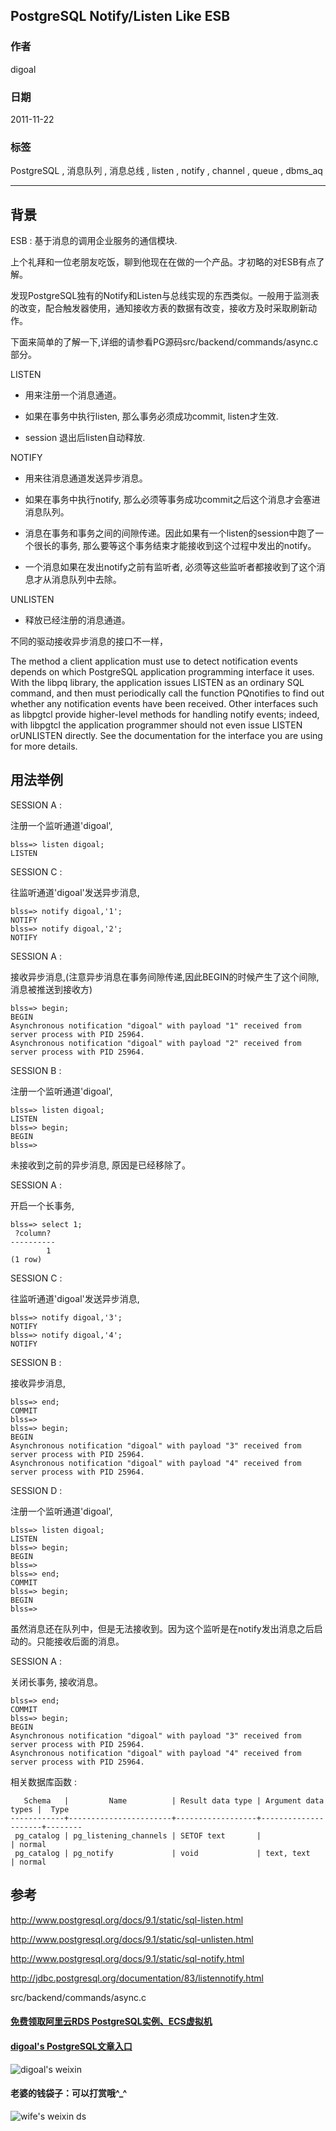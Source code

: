 ## PostgreSQL Notify/Listen Like ESB  
                                                           
### 作者                                                           
digoal                                                           
                                                           
### 日期                                                           
2011-11-22                                                         
                                                           
### 标签                                                           
PostgreSQL , 消息队列 , 消息总线 , listen , notify , channel , queue , dbms_aq   
                                                           
----                                                           
                                                           
## 背景      
ESB : 基于消息的调用企业服务的通信模块.  
  
上个礼拜和一位老朋友吃饭，聊到他现在在做的一个产品。才初略的对ESB有点了解。  
  
发现PostgreSQL独有的Notify和Listen与总线实现的东西类似。一般用于监测表的改变，配合触发器使用，通知接收方表的数据有改变，接收方及时采取刷新动作。  
  
下面来简单的了解一下,详细的请参看PG源码src/backend/commands/async.c部分。  
  
LISTEN  
  
  - 用来注册一个消息通道。  
  
  - 如果在事务中执行listen, 那么事务必须成功commit, listen才生效.  
  
  - session 退出后listen自动释放.  
  
NOTIFY  
  
  - 用来往消息通道发送异步消息。  
  
  - 如果在事务中执行notify, 那么必须等事务成功commit之后这个消息才会塞进消息队列。  
  
  - 消息在事务和事务之间的间隙传递。因此如果有一个listen的session中跑了一个很长的事务, 那么要等这个事务结束才能接收到这个过程中发出的notify。  
  
  - 一个消息如果在发出notify之前有监听者, 必须等这些监听者都接收到了这个消息才从消息队列中去除。  
  
UNLISTEN  
  
  - 释放已经注册的消息通道。  
  
不同的驱动接收异步消息的接口不一样，  
  
The method a client application must use to detect notification events depends on which PostgreSQL application programming interface it uses. With the libpq library, the application issues LISTEN as an ordinary SQL command, and then must periodically call the function PQnotifies to find out whether any notification events have been received. Other interfaces such as libpgtcl provide higher-level methods for handling notify events; indeed, with libpgtcl the application programmer should not even issue LISTEN orUNLISTEN directly. See the documentation for the interface you are using for more details.  
  
## 用法举例  
SESSION A :   
  
注册一个监听通道'digoal',  
  
```  
blss=> listen digoal;  
LISTEN  
```  
  
SESSION C :   
  
往监听通道'digoal'发送异步消息,  
  
```  
blss=> notify digoal,'1';  
NOTIFY  
blss=> notify digoal,'2';  
NOTIFY  
```  
  
SESSION A :   
  
接收异步消息,(注意异步消息在事务间隙传递,因此BEGIN的时候产生了这个间隙,消息被推送到接收方)  
  
```  
blss=> begin;  
BEGIN  
Asynchronous notification "digoal" with payload "1" received from server process with PID 25964.  
Asynchronous notification "digoal" with payload "2" received from server process with PID 25964.  
```  
  
SESSION B :   
  
注册一个监听通道'digoal',  
  
```  
blss=> listen digoal;  
LISTEN  
blss=> begin;  
BEGIN  
blss=>   
```  
  
未接收到之前的异步消息, 原因是已经移除了。  
  
  
SESSION A :   
  
  
开启一个长事务,  
  
```  
blss=> select 1;  
 ?column?   
----------  
        1  
(1 row)  
```  
  
SESSION C :   
  
往监听通道'digoal'发送异步消息,  
  
```  
blss=> notify digoal,'3';  
NOTIFY  
blss=> notify digoal,'4';  
NOTIFY  
```  
  
SESSION B :   
  
接收异步消息,  
  
```  
blss=> end;  
COMMIT  
blss=>   
blss=> begin;  
BEGIN  
Asynchronous notification "digoal" with payload "3" received from server process with PID 25964.  
Asynchronous notification "digoal" with payload "4" received from server process with PID 25964.  
```  
  
SESSION D :   
  
注册一个监听通道'digoal',  
  
```  
blss=> listen digoal;  
LISTEN  
blss=> begin;  
BEGIN  
blss=>   
blss=> end;  
COMMIT  
blss=> begin;  
BEGIN  
blss=>  
```  
  
虽然消息还在队列中，但是无法接收到。因为这个监听是在notify发出消息之后启动的。只能接收后面的消息。  
  
SESSION A :   
  
关闭长事务, 接收消息。  
  
```  
blss=> end;  
COMMIT  
blss=> begin;  
BEGIN  
Asynchronous notification "digoal" with payload "3" received from server process with PID 25964.  
Asynchronous notification "digoal" with payload "4" received from server process with PID 25964.  
```  
  
相关数据库函数 :   
  
```     
   Schema   |         Name          | Result data type | Argument data types |  Type    
------------+-----------------------+------------------+---------------------+--------  
 pg_catalog | pg_listening_channels | SETOF text       |                     | normal  
 pg_catalog | pg_notify             | void             | text, text          | normal  
```  
  
## 参考  
http://www.postgresql.org/docs/9.1/static/sql-listen.html  
  
http://www.postgresql.org/docs/9.1/static/sql-unlisten.html  
  
http://www.postgresql.org/docs/9.1/static/sql-notify.html  
  
http://jdbc.postgresql.org/documentation/83/listennotify.html  
  
src/backend/commands/async.c  
  
  
  
  
  
  
  
  
  
  
  
  
  
#### [免费领取阿里云RDS PostgreSQL实例、ECS虚拟机](https://free.aliyun.com/ "57258f76c37864c6e6d23383d05714ea")
  
  
#### [digoal's PostgreSQL文章入口](https://github.com/digoal/blog/blob/master/README.md "22709685feb7cab07d30f30387f0a9ae")
  
  
![digoal's weixin](../pic/digoal_weixin.jpg "f7ad92eeba24523fd47a6e1a0e691b59")
  
  
#### 老婆的钱袋子：可以打赏哦^_^  
![wife's weixin ds](../pic/wife_weixin_ds.jpg "acd5cce1a143ef1d6931b1956457bc9f")
  
